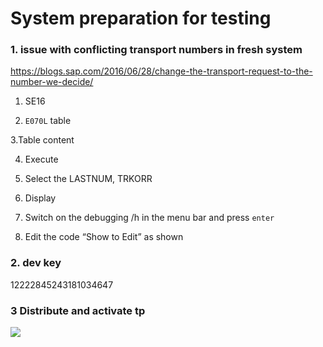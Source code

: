 # System preparation for testing

### 1. issue with conflicting transport numbers in fresh system

https://blogs.sap.com/2016/06/28/change-the-transport-request-to-the-number-we-decide/

1. SE16

2. `E070L` table

3.Table content

4. Execute

5. Select the LASTNUM, TRKORR

6. Display

7. Switch on the debugging /h in the menu bar and press `enter`

8. Edit the code “Show to Edit” as shown


### 2. dev key

12222845243181034647


### 3 Distribute and activate tp

![](rel/dist.png)


